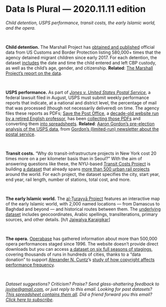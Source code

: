 Data Is Plural — 2020.11.11 edition
===================================

*Child detention, USPS performance, transit costs, the early Islamic world, and the opera.*

&nbsp;

**Child detention.** The Marshall Project has [obtained and published](https://github.com/themarshallproject/cbp-migrantchildren-detention-data) official data from US Customs and Border Protection listing 580,000+ times that the agency detained migrant children since early 2017. For each detention, the dataset [includes](https://observablehq.com/@themarshallproject/cbp-child-detentions-2017-to-2020) the date and time the child entered and left CBP custody, as well as the child’s age, gender, and citizenship. **Related**: [The Marshall Project’s report on the data](https://www.themarshallproject.org/2020/10/30/500-000-kids-30-million-hours-trump-s-vast-expansion-of-child-detention).

&nbsp;

**USPS performance.** As part of [*Jones v. United States Postal Service*](https://www.courtlistener.com/docket/17449832/jones-v-united-states-postal-service/), a federal lawsuit filed in August, USPS must submit weekly performance reports that indicate, at a national and district level, the percentage of mail that was processed (though not necessarily delivered) on time. The agency files these reports as PDFs; [Save the Post Office](https://www.savethepostoffice.com/), a [decade-old website run by a retired English professor](https://www.savethepostoffice.com/about/), has been [collecting those PDFs](https://www.savethepostoffice.com/updates-on-the-service-performance-reports/) and converting them [into spreadsheets](https://drive.google.com/drive/folders/1WIiUIu0PP_5D1j8R_-T7IN7kVWk9lvuj). **Related**: [Aaron Gordon’s pre-election analysis of the USPS data](https://themail.substack.com/p/crunch-time), from [Gordon’s (limited-run) newsletter about the postal service](https://themail.substack.com/).

&nbsp;

**Transit costs.** “Why do transit-infrastructure projects in New York cost 20 times more on a per kilometer basis than in Seoul?” With the aim of answering questions like these, the NYU-based [Transit Costs Project](https://transitcosts.com/about/) is building [a dataset](https://transitcosts.com/data/) that already spans [more than 500 urban rail projects](https://transitcosts.com/projects/) around the world. For each project, the dataset specifies the city, start year, end year, rail length, number of stations, total cost, and more.

&nbsp;

**The early Islamic world.** The [al-Ṯurayyā Project](https://althurayya.github.io/) features an interactive map of the early Islamic world, with 2,000 named locations — from Damascus to Baghdad and beyond — and historical routes between them. The [underlying dataset](https://github.com/althurayya/althurayya.github.io/tree/master/master) includes geocoordinates, Arabic spellings, transliterations, primary sources, and other details. [h/t [Jajwalya Karajgikar](https://twitter.com/JajRK/status/1299889379817775106)]

&nbsp;

**The opera.** [Operabase](https://www.operabase.com/) has gathered information about more than 500,000 opera performances staged since 1996. The website doesn’t provide direct downloads but you can access [a dataset on six full seasons of stagings](https://dataverse.harvard.edu/dataset.xhtml?persistentId=doi:10.7910/DVN/8LUFN8), covering thousands of runs in hundreds of cities, thanks to a “data donation” to support [Alexander N. Cuntz](https://ideas.repec.org/e/pcu83.html)’s [study of how copyright affects performance frequency](https://www.wipo.int/publications/en/details.jsp?id=4521).

&nbsp;

*Dataset suggestions? Criticism? Praise? Send glass-shattering feedback to jsvine@gmail.com, or just reply to this email. Looking for past datasets? [This spreadsheet contains them all](https://docs.google.com/spreadsheets/d/1wZhPLMCHKJvwOkP4juclhjFgqIY8fQFMemwKL2c64vk). Did a friend forward you this email? [Click here to subscribe](https://tinyletter.com/data-is-plural).*